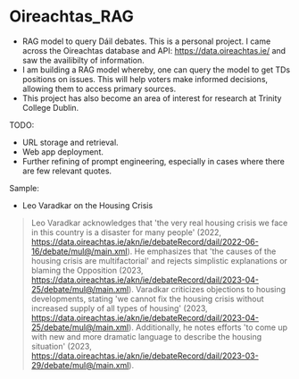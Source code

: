 # Oireachtas_RAG
- RAG model to query Dáil debates. This is a personal project. I came across the Oireachtas database and API: https://data.oireachtas.ie/ and saw the availibilty of information.
- I am building a RAG model whereby, one can query the model to get TDs positions on issues. This will help voters make informed decisions, allowing them to access primary sources.
- This project has also become an area of interest for research at Trinity College Dublin.
 
TODO:
- URL storage and retrieval.
- Web app deployment.
- Further refining of prompt engineering, especially in cases where there are few relevant quotes.

Sample: 

- Leo Varadkar on the Housing Crisis 


> Leo Varadkar acknowledges that 'the very real housing crisis we face in this country is a disaster for many people' (2022, https://data.oireachtas.ie/akn/ie/debateRecord/dail/2022-06-16/debate/mul@/main.xml). He emphasizes that 'the causes of the housing crisis are multifactorial' and rejects simplistic explanations or blaming the Opposition (2023, https://data.oireachtas.ie/akn/ie/debateRecord/dail/2023-04-25/debate/mul@/main.xml). Varadkar criticizes objections to housing developments, stating 'we cannot fix the housing crisis without increased supply of all types of housing' (2023, https://data.oireachtas.ie/akn/ie/debateRecord/dail/2023-04-25/debate/mul@/main.xml). Additionally, he notes efforts 'to come up with new and more dramatic language to describe the housing situation' (2023, https://data.oireachtas.ie/akn/ie/debateRecord/dail/2023-03-29/debate/mul@/main.xml).
